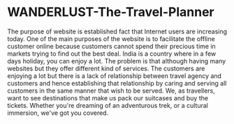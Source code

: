 # WANDERLUST-The-Travel-Planner
The purpose of website is established fact that Internet users are increasing today. One
of the main purposes of the website is to facilitate the offline customer online because
customers cannot spend their precious time in markets trying to find out the best deal. India is
a country where in a few days holiday, you can enjoy a lot. The problem is that although
having many websites but they offer different kind of services. The customers are enjoying a
lot but there is a lack of relationship between travel agency and customers and hence
establishing that relationship by caring and serving all customers in the same manner that
wish to be served.
We, as travellers, want to see destinations that make us pack our suitcases and buy the
tickets. Whether you're dreaming of an adventurous trek, or a cultural immersion, we've got
you covered.
